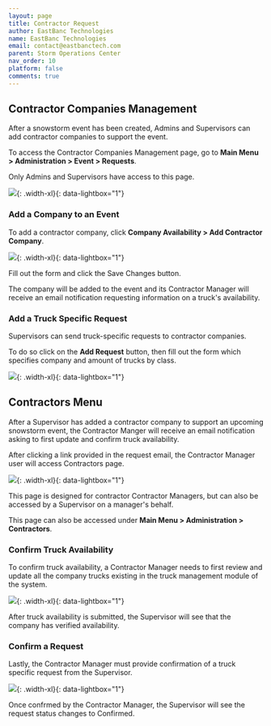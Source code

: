 ```yaml
---
layout: page
title: Contractor Request
author: EastBanc Technologies
name: EastBanc Technologies
email: contact@eastbanctech.com
parent: Storm Operations Center
nav_order: 10
platform: false
comments: true
---
```




## Contractor Companies Management

After a snowstorm event has been created, Admins and Supervisors can add contractor companies to support the event.

To access the Contractor Companies Management page, go to **Main Menu > Administration > Event > Requests**.

Only Admins and Supervisors have access to this page.

![](/images/soc/soc-contractor-request/soc-contractor-requests.png){: .width-xl}{: data-lightbox="1"}


### Add a Company to an Event

To add a contractor company, click **Company Availability > Add Contractor Company**.

![](/images/soc/soc-contractor-request/soc-contractor-company-availability.png){: .width-xl}{: data-lightbox="1"}

Fill out the form and click the Save Changes button.

The company will be added to the event and its Contractor Manager will receive an email notification requesting information on a truck's availability.


### Add a Truck Specific Request

Supervisors can send truck-specific requests to contractor companies.  

To do so click on the **Add Request** button, then fill out the form which specifies company and amount of trucks by class.

![](/images/soc/soc-contractor-request/soc-add-contractor-request.png){: .width-xl}{: data-lightbox="1"}





## Contractors Menu

After a Supervisor has added a contractor company to support an upcoming snowstorm event, the Contractor Manger will receive an email notification asking to first update and confirm truck availability.

After clicking a link provided in the request email, the Contractor Manager user will access Contractors page.

![](/images/soc/soc-contractor-request/soc-contractors.png){: .width-xl}{: data-lightbox="1"}

This page is designed for contractor Contractor Managers, but can also be accessed by a Supervisor on a manager's behalf.

This page can also be accessed under **Main Menu > Administration > Contractors**.


### Confirm Truck Availability

To confirm truck availability, a Contractor Manager needs to first review and update all the company trucks existing in the truck management module of the system.

![](/images/soc/soc-contractor-request/soc-confirm-trucks-availability.png){: .width-xl}{: data-lightbox="1"}

After truck availability is submitted, the Supervisor will see that the company has verified availability.

### Confirm a Request

Lastly, the Contractor Manager must provide confirmation of a truck specific request from the Supervisor.

![](/images/soc/soc-contractor-request/soc-confirm-contractor-request.png){: .width-xl}{: data-lightbox="1"}

Once confrmed by the Contractor Manager, the Supervisor will see the request status changes to Confirmed.
